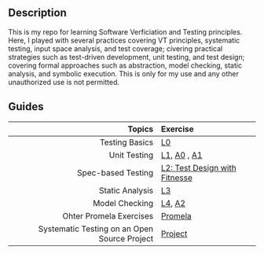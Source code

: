 ## Description
This is my repo for learning Software Verficiation and Testing principles. Here, I played with several practices covering VT principles, systematic testing, input space analysis, and test coverage; civering practical strategies such as test-driven development, unit testing, and test design; covering formal approaches such as abstraction, model checking, static analysis, and symbolic execution. This is only for my use and any other unauthorized use is not permitted.

## Guides

|   Topics | Exercise                                                                                    |
|------------:|:----------------------------------------------------------------------------------------------|
| Testing Basics | [L0](https://github.com/CharlieZhang1999/18654-SoftwareVerificationAndTesting/tree/01e74f11ff6f3c3270d263614bf02eed7b0921bd/L0) | 
|  Unit Testing | [L1](https://github.com/CharlieZhang1999/18654-SoftwareVerificationAndTesting/tree/01e74f11ff6f3c3270d263614bf02eed7b0921bd/L1), [A0](https://github.com/CharlieZhang1999/18654-SoftwareVerificationAndTesting/tree/01e74f11ff6f3c3270d263614bf02eed7b0921bd/A0)    , [A1]()                               | 
|  Spec-based Testing | [L2: Test Design with Fitnesse](https://github.com/CharlieZhang1999/18654-SoftwareVerificationAndTesting/tree/01e74f11ff6f3c3270d263614bf02eed7b0921bd/FitNesseLab-master)                       | 
|  Static Analysis| [L3]()               | 
|  Model Checking | [L4](https://github.com/CharlieZhang1999/18654-SoftwareVerificationAndTesting/tree/01e74f11ff6f3c3270d263614bf02eed7b0921bd/L4-A2), [A2](https://github.com/CharlieZhang1999/18654-SoftwareVerificationAndTesting/tree/01e74f11ff6f3c3270d263614bf02eed7b0921bd/L4-A2)         | 
|  Ohter Promela Exercises | [Promela](https://github.com/CharlieZhang1999/18654-SoftwareVerificationAndTesting/tree/01e74f11ff6f3c3270d263614bf02eed7b0921bd/PromelaExercises)               | 
|  Systematic Testing on an Open Source Project | [Project](https://github.com/CharlieZhang1999/SystematicTestingStrategiesOnApacheCommonsLang)               | 